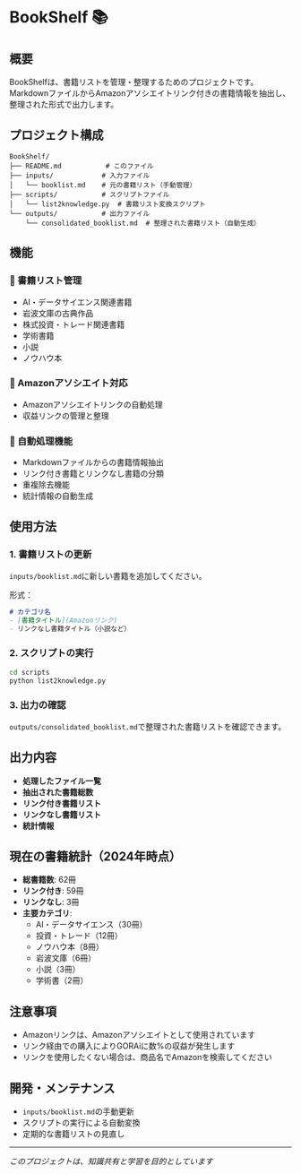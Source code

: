 # BookShelf 📚

## 概要
BookShelfは、書籍リストを管理・整理するためのプロジェクトです。MarkdownファイルからAmazonアソシエイトリンク付きの書籍情報を抽出し、整理された形式で出力します。

## プロジェクト構成

```
BookShelf/
├── README.md           # このファイル
├── inputs/            # 入力ファイル
│   └── booklist.md    # 元の書籍リスト（手動管理）
├── scripts/           # スクリプトファイル
│   └── list2knowledge.py  # 書籍リスト変換スクリプト
└── outputs/           # 出力ファイル
    └── consolidated_booklist.md  # 整理された書籍リスト（自動生成）
```

## 機能

### 📖 書籍リスト管理
- AI・データサイエンス関連書籍
- 岩波文庫の古典作品
- 株式投資・トレード関連書籍
- 学術書籍
- 小説
- ノウハウ本

### 🔗 Amazonアソシエイト対応
- Amazonアソシエイトリンクの自動処理
- 収益リンクの管理と整理

### 🤖 自動処理機能
- Markdownファイルからの書籍情報抽出
- リンク付き書籍とリンクなし書籍の分類
- 重複除去機能
- 統計情報の自動生成

## 使用方法

### 1. 書籍リストの更新
`inputs/booklist.md`に新しい書籍を追加してください。

形式：
```markdown
# カテゴリ名
- [書籍タイトル](Amazonリンク)
- リンクなし書籍タイトル（小説など）
```

### 2. スクリプトの実行
```bash
cd scripts
python list2knowledge.py
```

### 3. 出力の確認
`outputs/consolidated_booklist.md`で整理された書籍リストを確認できます。

## 出力内容

- **処理したファイル一覧**
- **抽出された書籍総数**
- **リンク付き書籍リスト**
- **リンクなし書籍リスト**
- **統計情報**

## 現在の書籍統計（2024年時点）

- **総書籍数**: 62冊
- **リンク付き**: 59冊
- **リンクなし**: 3冊
- **主要カテゴリ**:
  - AI・データサイエンス（30冊）
  - 投資・トレード（12冊）
  - ノウハウ本（8冊）
  - 岩波文庫（6冊）
  - 小説（3冊）
  - 学術書（2冊）

## 注意事項

- Amazonリンクは、Amazonアソシエイトとして使用されています
- リンク経由での購入によりGORAiに数%の収益が発生します
- リンクを使用したくない場合は、商品名でAmazonを検索してください

## 開発・メンテナンス

- `inputs/booklist.md`の手動更新
- スクリプトの実行による自動変換
- 定期的な書籍リストの見直し

---

*このプロジェクトは、知識共有と学習を目的としています*
